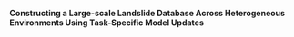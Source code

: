 **Constructing a Large-scale Landslide Database Across Heterogeneous Environments Using  Task-Specific Model Updates**

